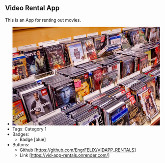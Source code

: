## Video Rental App
This is an App for renting out movies.
- ![600x200](../assets/videorental.jpg)
- Tags: Category 1
- Badges:
  - Badge [blue]
- Buttons:
  - Github [https://github.com/EngrFELIX/VIDAPP_RENTALS]
  - Link [https://vid-app-rentals.onrender.com/]

